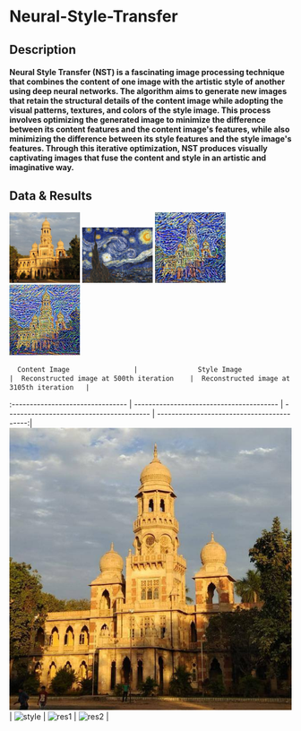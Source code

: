 # Neural-Style-Transfer

## Description
#### Neural Style Transfer (NST) is a fascinating image processing technique that combines the content of one image with the artistic style of another using deep neural networks. The algorithm aims to generate new images that retain the structural details of the content image while adopting the visual patterns, textures, and colors of the style image. This process involves optimizing the generated image to minimize the difference between its content features and the content image's features, while also minimizing the difference between its style features and the style image's features. Through this iterative optimization, NST produces visually captivating images that fuse the content and style in an artistic and imaginative way.


## Data & Results

<p float="left">
  <img src="./assets/content(1).jpg" width="25%" />
  <img src="./assets/Starry-Night-(1).jpeg" width="25%" />
  <img src="./assets/result_500.jpg" width="25%" />
  <img src="./assets/result_3105.jpg" width="25%" />
</p>


      Content Image                |               Style Image                  |  Reconstructed image at 500th iteration    |  Reconstructed image at 3105th iteration   |
:--------------------------------  |  ----------------------------------------  |  ----------------------------------------  |  ------------------------------------------:|
![cont](./assets/content(1).jpg)   |  ![style](./assets/Starry-Night-(1).jpg)   |  ![res1](./assets/result_500)              |      ![res2](./assets/result_3105)         |

